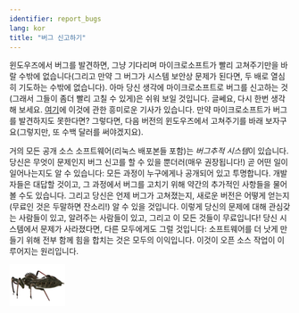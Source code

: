 ```yaml
---
identifier: report_bugs
lang: kor
title: "버그 신고하기"
---
```


윈도우즈에서 버그를 발견하면, 그냥 기다리며 마이크로소프트가 빨리 고쳐주기만을 바랄 수밖에 없습니다(그리고 만약 그 버그가 시스템 보안상 문제가 된다면, 두 배로 열심히 기도하는 수밖에 없습니다). 아마 당신 생각에 마이크로소프트로 버그를 신고하는 것(그래서 그들이 좀더 빨리 고칠 수 있게)은 쉬워 보일 것입니다. 글쎄요, 다시 한번 생각해 보세요. <a href="http://www.oreillynet.com/mac/blog/2002/06/mission_impossible_submitting.html">여기</a>에 이것에 관한 흥미로운 기사가 있습니다. 만약 마이크로소프트가 버그를 발견하지도 못한다면? 그렇다면, 다음 버전의 윈도우즈에서 고쳐주기를 바래 보자구요(그렇지만, 또 수백 달러를 써야겠지요).

거의 모든 공개 소스 소프트웨어(리눅스 배포본들 포함)는 <i>버그추적 시스템</i>이 있습니다. 당신은 무엇이 문제인지 버그 신고를 할 수 있을 뿐더러(매우 권장됩니다!) 곧 어떤 일이 일어나는지도 알 수 있습니다: 모든 과정이 누구에게나 공개되어 있고 투명합니다. 개발자들은 대답할 것이고, 그 과정에서 버그를 고치기 위해 약간의 추가적인 사항들을 물어볼 수도 있습니다. 그리고 당신은 언제 버그가 고쳐졌는지, 새로운 버전은 어떻게 얻는지(무료인 것은 두말하면 잔소리!) 알 수 있을 것입니다. 이렇게 당신의 문제에 대해 관심갖는 사람들이 있고, 알려주는 사람들이 있고, 그리고 이 모든 것들이 무료입니다! 당신 시스템에서 문제가 사라졌다면, 다른 모두에게도 그럴 것입니다: 소프트웨어를 더 낫게 만들기 위해 전부 함께 힘을 합치는 것은 모두의 이익입니다. 이것이 오픈 소스 작업이 이루어지는 원리입니다.

<img src="/img/report_bugs_thumb.png" />




